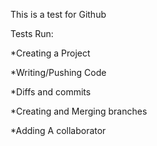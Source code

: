 This is a test for Github


Tests Run:

*Creating a Project

*Writing/Pushing Code

*Diffs and commits

*Creating and Merging branches

*Adding A collaborator
